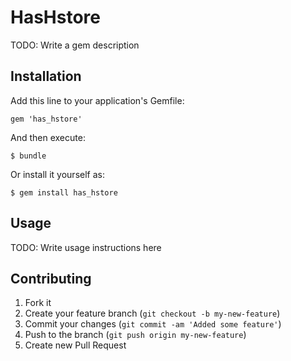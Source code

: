 # HasHstore

TODO: Write a gem description

## Installation

Add this line to your application's Gemfile:

    gem 'has_hstore'

And then execute:

    $ bundle

Or install it yourself as:

    $ gem install has_hstore

## Usage

TODO: Write usage instructions here

## Contributing

1. Fork it
2. Create your feature branch (`git checkout -b my-new-feature`)
3. Commit your changes (`git commit -am 'Added some feature'`)
4. Push to the branch (`git push origin my-new-feature`)
5. Create new Pull Request

